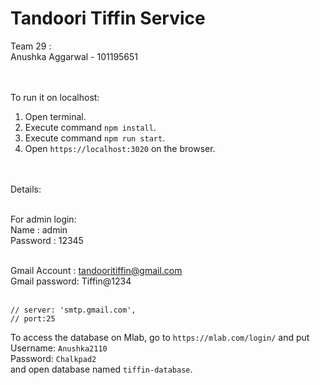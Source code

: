 # Tandoori Tiffin Service


Team 29 :<br>
Anushka Aggarwal - 101195651<br><br><br>


To run it on localhost:<br>
1. Open terminal.<br>
2. Execute command `npm install`.<br>
3. Execute command `npm run start`.<br>
4. Open `https://localhost:3020` on the browser.<br><br><br>


Details:<br><br>

For admin login:<br>
Name : admin<br>
Password : 12345<br><br>

Gmail Account : tandooritiffin@gmail.com<br>
Gmail password: Tiffin@1234<br><br>

    // server: 'smtp.gmail.com', 
    // port:25

To access the database on Mlab, go to `https://mlab.com/login/` and put<br>
 Username: `Anushka2110`<br>
Password: `Chalkpad2`<br>
and open database named `tiffin-database`.<br>